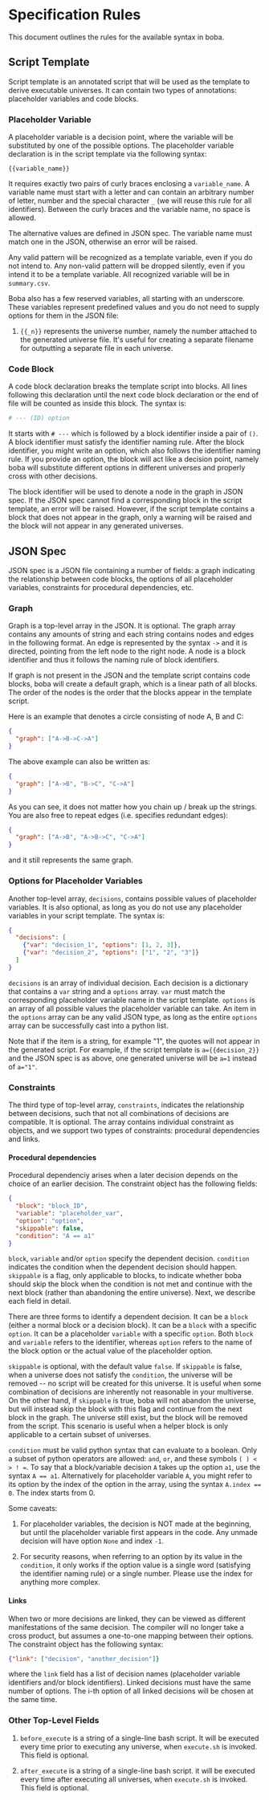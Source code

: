 # Specification Rules

This document outlines the rules for the available syntax in boba.

## Script Template
Script template is an annotated script that will be used as the template to
derive executable universes. It can contain two types of annotations: placeholder
variables and code blocks.

### Placeholder Variable
A placeholder variable is a decision point, where the variable will be substituted
by one of the possible options. The placeholder variable declaration is
in the script template via the following syntax:

```
{{variable_name}}
```

It requires exactly two pairs of curly braces enclosing a `variable_name`.
A variable name must start with a letter and can contain an arbitrary number 
of letter, number and the special character `_` (we will reuse this rule
for all identifiers). Between the curly braces and
the variable name, no space is allowed.

The alternative values are defined in JSON spec. The variable name must match
one in the JSON, otherwise an error will be raised.

Any valid pattern will be recognized as a template variable, even if you do not
intend to. Any non-valid pattern will be dropped silently, even if you intend
it to be a template variable. All recognized variable will be in `summary.csv`.

Boba also has a few reserved variables, all starting with an underscore. These
variables represent predefined values and you do not need to supply options for
them in the JSON file:
1. `{{_n}}` represents the universe number, namely the number attached to the
generated universe file. It's useful for creating a separate filename for
outputting a separate file in each universe.

### Code Block
A code block declaration breaks the template script into blocks. All lines
following this declaration until the next code block declaration or the end of
file will be counted as inside this block. The syntax is:

```python
# --- (ID) option
```

It starts with `# ---` which is followed by a block identifier inside a pair of
`()`. A block identifier must satisfy the identifier naming rule. After the
block identifier, you might write an option, which also follows the
identifier naming rule. If you provide an option, the block will act like a
decision point, namely boba will substitute different options in different
universes and properly cross with other decisions.

The block identifier will be used to denote a node in the graph in JSON spec.
If the JSON spec cannot find a corresponding block in the script template, an
error will be raised. However, if the script template contains a block that
does not appear in the graph, only a warning will be raised and the block will
not appear in any generated universes.

## JSON Spec
JSON spec is a JSON file containing a number of fields: a graph indicating the
relationship between code blocks, the options of all placeholder variables,
constraints for procedural dependencies, etc.

### Graph

Graph is a top-level array in the JSON. It is optional. The graph array
contains any amounts of string and each string contains nodes and edges in
the following format. An edge is represented by the syntax `->` and it is
directed, pointing from the left node to the right node. A node is a block
identifier and thus it follows the naming rule of block identifiers.

If graph is not present in the JSON and the template script contains code
blocks, boba will create a default graph, which is a linear path of all blocks.
The order of the nodes is the order that the blocks appear in the template
script.

Here is an example that denotes a circle consisting of node A, B and C:

```json
{
  "graph": ["A->B->C->A"]
}
```

The above example can also be written as:
```json
{
  "graph": ["A->B", "B->C", "C->A"]
}
```

As you can see, it does not matter how you chain up / break up the strings.
You are also free to repeat edges (i.e. specifies redundant edges):
```json
{
  "graph": ["A->B", "A->B->C", "C->A"]
}
```
and it still represents the same graph.

### Options for Placeholder Variables

Another top-level array, `decisions`, contains possible values of placeholder
variables. It is also optional, as long as you do not use any placeholder
variables in your script template. The syntax is:

```json
{
  "decisions": [
    {"var": "decision_1", "options": [1, 2, 3]},
    {"var": "decision_2", "options": ["1", "2", "3"]}
  ]
}
```
`decisions` is an array of individual decision. Each decision is a dictionary
that contains a `var` string and a `options` array. `var` must match the
corresponding placeholder variable name in the script template.
`options` is an array of all possible values the placeholder
variable can take. An item in the `options` array can be any valid JSON type, as
long as the entire `options` array can be successfully cast into a python list.

Note that if the item is a string, for example "1", the quotes will not appear
in the generated script. For example, if the script template is 
`a={{decision_2}}` and the JSON spec is as above, one generated universe will
be `a=1` instead of `a="1"`.

### Constraints

The third type of top-level array, `constraints`, indicates the relationship
between decisions, such that not all combinations of decisions are compatible.
It is optional. The array contains individual constraint as objects, and we
support two types of constraints: procedural dependencies and links.

#### Procedural dependencies
Procedural dependenciy arises when a later decision depends on the choice of
an earlier decision. The constraint object has the following fields:
```json
{
  "block": "block_ID",
  "variable": "placeholder_var",
  "option": "option",
  "skippable": false,
  "condition": "A == a1"
}
```

`block`, `variable` and/or `option` specify the dependent decision. `condition`
indicates the condition when the dependent decision should happen. `skippable`
is a flag, only applicable to blocks, to indicate whether boba should skip the
block when the condition is not met and continue with the next block (rather
than abandoning the entire universe). Next, we describe each field in detail.

There are three forms to identify a dependent decision. It can be a `block`
(either a normal block or a decision block). It can be a `block` with a
specific `option`. It can be a placeholder `variable` with a specific
`option`. Both `block` and `variable` refers to the identifier, whereas
`option` refers to the name of the block option or the actual value of the
placeholder option.

`skippable` is optional, with the default value `false`. If `skippable` is false, when
a universe does not satisfy the `condition`, the universe will be removed --
no script will be created for this universe. It is useful when some
combination of decisions are inherently not reasonable in your multiverse.
On the other hand, if `skippable` is true, boba will not
abandon the universe, but will instead skip the block with this flag and
continue from the next block in the graph. The universe still
exist, but the block will be removed from the script. This scenario is useful
when a helper block is only applicable to a certain subset of universes.

`condition` must be valid python syntax that can evaluate to a boolean. Only
a subset of python operators are allowed: `and`, `or`, and these
symbols `( ) < > ! =`. To say that a block/variable decision `A` takes up
the option `a1`, use the syntax `A == a1`. Alternatively for placeholder
variable `A`, you might refer to its option by the index of the option in
the array, using the syntax `A.index == 0`. The index starts from 0. 

Some caveats:
1. For placeholder variables, the decision is NOT made at the beginning, but
until the placeholder variable first appears in the code. Any unmade decision
will have option `None` and index `-1`.

2. For security reasons, when referring to an option by its value in the
`condition`, it only works if the option value is a single word (satisfying
the identifier naming rule) or a single number. Please use the index for
anything more complex.

#### Links
When two or more decisions are linked, they can be viewed as different 
manifestations of the same decision. The compiler will no longer take a cross
product, but assumes a one-to-one mapping between their options.
The constraint object has the following syntax:
```json
{"link": ["decision", "another_decision"]}
```
where the `link` field has a list of decision names (placeholder variable
identifiers and/or block identifiers). Linked decisions must have the same
number of options. The i-th option of all linked decisions will be chosen
at the same time.

### Other Top-Level Fields

1. `before_execute` is a string of a single-line bash script. It will be
executed every time prior to executing any universe, when `execute.sh` is
invoked. This field is optional.

2. `after_execute` is a string of a single-line bash script. it will be 
executed every time after executing all universes, when `execute.sh` is invoked.
This field is optional.
